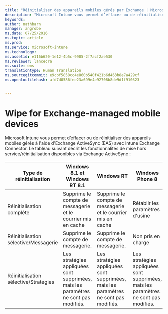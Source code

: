 ```yaml
---
title: "Réinitialiser des appareils mobiles gérés par Exchange | Microsoft Intune"
description: "Microsoft Intune vous permet d’effacer ou de réinitialiser des appareils mobiles gérés à l'aide d'Exchange ActiveSync (EAS) avec Intune Exchange Connector"
keywords: 
author: nathbarn
manager: angrobe
ms.date: 07/25/2016
ms.topic: article
ms.prod: 
ms.service: microsoft-intune
ms.technology: 
ms.assetid: e116b620-1e12-4b5c-9905-2f7acf2ae530
ms.reviewer: lancecra
ms.suite: ems
translationtype: Human Translation
ms.sourcegitcommit: e9cbf5858cc4e860b540f421b6d463b8e7a429cf
ms.openlocfilehash: afd7d0586fee23a699e4e92708b8de9d1f910323


---
```



# Wipe for Exchange-managed mobile devices
Microsoft Intune vous permet d’effacer ou de réinitialiser des appareils mobiles gérés à l'aide d'Exchange ActiveSync (EAS) avec Intune Exchange Connector. Le tableau suivant décrit les fonctionnalités de mise hors service/réinitialisation disponibles via Exchange ActiveSync :

|Type de réinitialisation|Windows 8.1 et Windows RT 8.1|Windows RT|Windows Phone 8|iOS|Android|
|----------------|----------------------------------|--------------|-------------------|-------|-----------|
|Réinitialisation complète|Supprime le compte de messagerie et le courrier mis en cache|Supprime le compte de messagerie et le courrier mis en cache|Rétablir les paramètres d'usine|Rétablir les paramètres d'usine|Rétablir les paramètres d'usine|
|Réinitialisation sélective/Messagerie|Supprime le compte de messagerie.|Supprime le compte de messagerie.|Non pris en charge|Non pris en charge|Non pris en charge|
|Réinitialisation sélective/Stratégies|Les stratégies appliquées sont supprimées, mais les paramètres ne sont pas modifiés.|Les stratégies appliquées sont supprimées, mais les paramètres ne sont pas modifiés.|Les stratégies appliquées sont supprimées, mais les paramètres ne sont pas modifiés.|Les stratégies appliquées sont supprimées, mais les paramètres sont inchangés.|Les stratégies appliquées sont supprimées, mais les paramètres ne sont pas modifiés.|



<!--HONumber=Jul16_HO4-->


